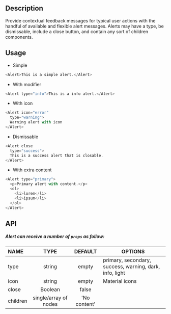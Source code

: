 
## Description

Provide contextual feedback messages for typical user actions with the handful of available and flexible alert messages. Alerts may have a type, be dismissable, include a close button, and contain any sort of children components.

## Usage

* Simple

```js
<Alert>This is a simple alert.</Alert>
```

* With modifier

```js
<Alert type="info">This is a info alert.</Alert>
```
* With icon

```js
<Alert icon="error" 
  type="warning">
  Warning alert with icon
</Alert>
```

* Dismissable

```js
<Alert close 
  type="success">
  This is a success alert that is closable.
</Alert>
```

* With extra content

```js
<Alert type="primary">
  <p>Primary alert with content.</p>
  <ol>
    <li>lorem</li>
    <li>ipsum</li>
  </ol>
</Alert>
```

## API

##### Alert can receive a number of `props` as follow:

| NAME   | TYPE | DEFAULT | OPTIONS |
| :---  | :---:  | :---: | ------- |
| type | string | empty      | primary, secondary, success, warning, dark, info, light|
| icon | string | empty      | Material icons |
| close | Boolean | false      | 
| children | single/array of nodes | 'No content' |
